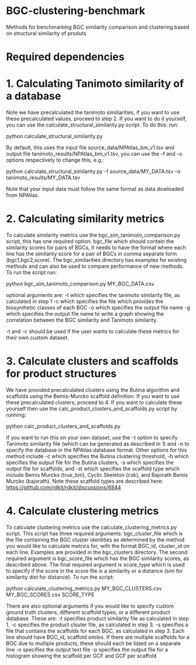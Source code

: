 # BGC-clustering-benchmark
Methods for benchmarking BGC similarity comparison and clustering based on structural similarity of produts

# Required dependencies

# 1. Calculating Tanimoto similarity of a database
Note we have precalculated the tanimoto similiarities, if you want to use these precalculated values, proceed to step 2. If you want to do it yourself, you can use the calculate_structural_similarity.py script. To do this:
run:

python calculate_structural_similarity.py

By default, this uses the input file source_data/NPAtlas_bm_v1.tsv and output file tanimoto_results/NPAtlas_bm_v1.tsv, you can use the -f and -o options respectively to change this, e.g.:

python calculate_structural_similarity.py -f source_data/MY_DATA.tsv -o tanimoto_results/MY_DATA.tsv

Note that your input data must follow the same format as data dowloaded from NPAtlas.

# 2. Calculating similarity metrics
To calculate similarity metrics use the bgc_sim_tanimoto_comparison.py script, this has one required option: bgc_file which should contain the similarity scores for pairs of BGCs, it needs to have the format where each line has the similarity score for a pair of BGCs in comma separate form (bgc1,bgc2,score). The bgc_similarities directory has examples for existing methods and can also be used to compare performance of new methods. To run the script run:

python bgc_sim_tanimoto_comparison.py MY_BGC_DATA.csv

optional arguments are:
-t which specifies the tanimoto similarity file, as calculated in step 1
-c which specifies the file which provides the biosynthetic classes of each BGC
-o which specifies the output file name
-g which specifies the output file name to write a graph showing the correlation between the BGC similarity and Tanimoto similarity. 

-t and -c should be used if the user wants to calculate these metrics for their own custom dataset.

# 3. Calculate clusters and scaffolds for product structures
We have provided precalculated clusters using the Butina algorithm and scaffolds using the Bemis-Murcko scaffold definition. If you want to use these precalculated clusters, proceed to 4. If you want to calculate these yourself then use the calc_product_clusters_and_scaffolds.py script by running:

python calc_product_clusters_and_scaffolds.py

If you want to run this on your own dataset, use the -t option to specify Tanimoto similarity file (which can be generated as described in 1) and -n to specify the database in the NPAtlas database format. Other options for this method include -c which specifies the Butina clustering threshold, -b which specifies the output file for the Butina clusters, -s which specifies the output file for scaffolds, and -st which specifies the scaffold type which include Bemis Murcko (true_bm), Cyclic Skeleton (csk), and Bajorath Bemis Murcko (bajorath). Note these scaffold types are described here: https://github.com/rdkit/rdkit/discussions/6844

# 4. Calculate clustering metrics
To calculate clustering metrics use the calculate_clustering_metrics.py script. This script has three required arguments: bgc_cluster_file which is the file containing the BGC cluster identities as determined by the method you would like to calculate metrics for, with the format BGC_id, cluster_id on each line. Examples are provided in the bgc_clusters directory. The second required argument is bgc_score_file which has the BGC similarity scores, as described above. The final required argument is score_type which is used to specify if the score in the score file is a similarity or a distance (sim for similarity dist for distance). To run the script:

python calculate_clustering_metrics.py MY_BGC_CLUSTERS.csv MY_BGC_SCORES.csv SCORE_TYPE

There are also optional arguments if you would like to specify custom ground truth clusters, different scaffold types, or a different product database. These are:
-t specifies product similarity file as calculated in step 1. 
-c specifies the product clsuter file, as calculated in step 3.
-s specifies a file that contains the scaffolds for each BGC, as calculated in step 3. Each line should have BGC_id, scaffold smiles. If there are multiple scaffolds for a BGC due to multiple products, these should each be listed on a separate line
-o specifies the output text file
-p specifies the output file for a histogram showing the scaffold per GCF and GCF per scaffold
